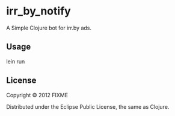 # irr_by_notify

A Simple Clojure bot for irr.by ads.

## Usage

lein run

## License

Copyright © 2012 FIXME

Distributed under the Eclipse Public License, the same as Clojure.
